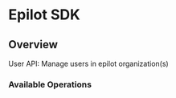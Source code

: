 # Epilot SDK

## Overview

User API: Manage users in epilot organization(s)


### Available Operations

